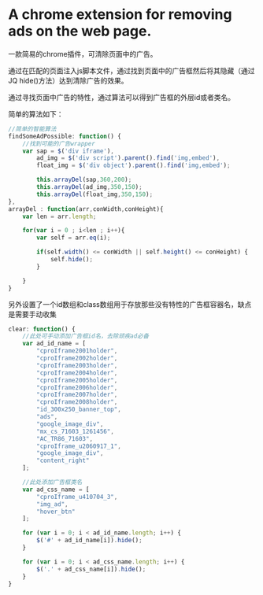 # A chrome extension for removing ads on the web page.

一款简易的chrome插件，可清除页面中的广告。

通过在匹配的页面注入js脚本文件，通过找到页面中的广告框然后将其隐藏（通过JQ hide()方法）达到清除广告的效果。

通过寻找页面中广告的特性，通过算法可以得到广告框的外层id或者类名。

简单的算法如下：
```Javascript
//简单的智能算法
findSomeAdPossible: function() {
	//找到可能的广告wrapper
	var sap = $('div iframe'),
	    ad_img = $('div script').parent().find('img,embed'),
	    float_img = $('div object').parent().find('img,embed');

	    this.arrayDel(sap,360,200);
	    this.arrayDel(ad_img,350,150);
	    this.arrayDel(float_img,350,150);
},
arrayDel : function(arr,conWidth,conHeight){
	var len = arr.length;

	for(var i = 0 ; i<len ; i++){
		var self = arr.eq(i);

		if(self.width() <= conWidth || self.height() <= conHeight) {
			self.hide();
		}

	}
}
```

另外设置了一个id数组和class数组用于存放那些没有特性的广告框容器名，缺点是需要手动收集
```Javascript
clear: function() {
	//此处可手动添加广告框id名，去除顽疾ad必备
	var ad_id_name = [
		"cproIframe2001holder",
		"cproIframe2002holder",
		"cproIframe2003holder",
		"cproIframe2004holder",
		"cproIframe2005holder",
		"cproIframe2006holder",
		"cproIframe2007holder",
		"cproIframe2008holder",
		"id_300x250_banner_top",
		"ads",
		"google_image_div",
		"mx_cs_71603_1261456",
		"AC_TR86_71603",
		"cproIframe_u2060917_1",
		"google_image_div",
		"content_right"
	];

	//此处添加广告框类名
	var ad_css_name = [
		"cproIframe_u410704_3",
		"img_ad",
		"hover_btn"
	];

	for (var i = 0; i < ad_id_name.length; i++) {
		$('#' + ad_id_name[i]).hide();
	}

	for (var i = 0; i < ad_css_name.length; i++) {
		$('.' + ad_css_name[i]).hide();
	}
}
```
